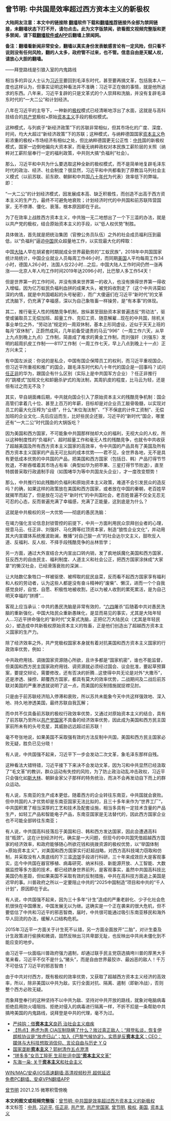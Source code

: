  <h2>曾节明: 中共国是效率超过西方资本主义的新极权</h2> <p class="notice"><b>大陆网友注意：本文中的链接除 <a href="https://github.com/bannedbook/fanqiang" >翻墙</a>软件下载和<a href="https://github.com/killgcd/justmysocks/blob/master/README.md">翻墙推荐</a>链接外全部为禁网链接，未翻墙状态下打不开，请勿点击。此为文字版禁闻，欲看图文视频完整版和更多禁闻，请下载<a href="https://github.com/bannedbook/fanqiang">翻墙软件或APP</a>后翻墙上禁闻网。</p><p>备注：翻墙看新闻非常安全，翻墙以真实身份发表敏感言论有一定风险，但只看不说则没有任何风险，翻的人太多，政府管不过来，也不管。信息自由是天赋人权，请放心大胆的翻墙。</b></p>  <div class="entry"> <p></p> <p>——拜登路线是引狼入室的内鬼路线</p> <p>相当多的异议人士认为<a href="https://www.bannedbook.org/bnews/tag/%e4%b9%a0%e8%bf%91%e5%b9%b3/" class="st_tag internal_tag" rel="tag" title="标签 习近平 下的日志">习近平</a>要回到毛泽东时代，甚至要再搞文革，包括我本人一度也这样认为，但事实证明这种看法并不准确：习近平正在做的事情，就是他所追求的东西。八年来，习近平复辟的只是文革式的个人崇拜和洗脑，并没有复辟毛泽东时代的“一大二公”和计划经济。</p> <p>八年在习近平的主导下，一种新的<a href="https://www.bannedbook.org/bnews/tag/%e6%9e%81%e6%9d%83/" class="st_tag internal_tag" rel="tag" title="标签 极权 下的日志">极权</a>模式已经清晰地浮出了水面，这就是与高科技结合的<a href="https://www.bannedbook.org/bnews/tag/%e5%85%b1%e4%ba%a7%e5%85%9a/" class="st_tag internal_tag" rel="tag" title="标签 共产党 下的日志">共产党</a>极权+原始<span class='wp_keywordlink'><a href="https://www.bannedbook.org/forum2/topic920.html" title="资本主义与自由" target="_blank">资本主义</a></span>手段的极权模式。</p> <p>这种模式，与列疯子“新经济政策”下的苏联非常相似，但其市场化的广度、深度、时间，均大大超过“新经济政策”下的苏联；这种模式，与纳粹德国国家<a href="https://www.bannedbook.org/bnews/tag/%e8%b5%84%e6%9c%ac%e4%b8%bb%e4%b9%89/" class="st_tag internal_tag" rel="tag" title="标签 资本主义 下的日志">资本主义</a>色彩浓重的极权+市场经济有相似之处，但比纳粹德国更无公正性：<a href="https://www.bannedbook.org/bnews/tag/%e4%b8%ad%e5%85%b1/" class="st_tag internal_tag" rel="tag" title="标签 中共 下的日志">中共</a>国的新极权模式，国家一边倒地偏向大资本家，而毫无纳粹政权对本民族工薪阶层的关照（纳粹对工薪阶层奉行一定的福利政策，中共则大搞“负福利”社会）。</p> <p>那么，习近平和中共为什么要选取这种全新的极权模式，而不是简单地复辟毛泽东时代的政治、经济、社会制度？很显然，习近平和中共都看到了原教旨马列社会主义模式（以前苏联、前东欧、朝鲜和中共国<span class='wp_keywordlink'><a href="https://www.bannedbook.org/forum2/topic939.html" title="《八十年代访谈录》" target="_blank">八十年代</a></span>为代表）效率低下的弊端，即：</p> <p>“一大二公”的计划经济模式，因发展成本高、缺乏积极性，而创造不出高于西方资本主义的生产力，最终不可避免地衰败；计划经济时代的中共国和前苏联阵营国家，无不停滞、僵化、衰落，根本原因即在于此。</p> <p>为了在效率上战胜西方资本主义，中共独一无二地想出了一个下三滥的办法，就是以共产党的极权，结合原始资本主义的手段，以“低人权优势”制胜。</p> <p>具体做法，首先就是把统治集团（官僚公务员队伍）之外的社会成员福利压到最低，以“负福利”逼迫<span class='wp_keywordlink_affiliate'><a href="https://www.bannedbook.org/" title="中国" target="_blank">中国</a></span>民众超量地工作，以实现最大化的榨取：</p>  <p>中国<span class='wp_keywordlink_affiliate'><a href="https://www.bannedbook.org/" title="大陆" target="_blank">大陆</a></span>人早在胡紧套时期就成全世界最勤劳的“工蚁民族”，2018年中共国国家统计局统计，中国企业就业人员每周工作46小时，而同期<a href="https://www.bannedbook.org/bnews/tag/%e7%be%8e%e5%9b%bd/" class="st_tag internal_tag" rel="tag" title="标签 美国 下的日志">美国</a>人平均每周工作34小时，德国人26小时，法国人仅22小时&#8230;之后，中国大陆人工作时间仍然一涨再涨——北京人年人均工作时间2019年达2096小时，比巴黎人多工作54天！</p> <p>但是世界第一的工作时间，并没有换来世界第一的收入，也没有换得世界第一得收入增幅，因为亿万蚁民负福利血拼的成果大头，被党妈收割走了（这个中共讳莫如深的内情，就是中共国崛起的头号秘密），而广大傻逼们在习近平“新时代”的文革式洗脑下，仍充满了幸福感，深以为自己象牲畜一样操劳，是“有本事”的体现。</p> <p>其二，推行毫无人性的残酷竞争机制，放纵甚至鼓励资本家普遍违反“劳动法”，驱使或骗取员工无偿加班、超量工作、克扣工资、随意解雇&#8230;现在的中共国，除机关事业单位之外，“劳动法”规定的一周双休制，基本上形同虚设，近似于天天上班的每月“双休制”，正蔚然成风，几年前备受谴责的马云“996”（一周工作六天，从早上九点到晚上九点）工作制，简直成了难求的黄金工作制，而刘强奸（刘强东）发明的超周扒皮工作制——8117工作制（一周工作七天，早上八点到晚上十一点）正方兴未艾；</p> <p>有中国左派说：你说的是私企，中国有国企保障员工的权利，而习近平重视国企。但习近平所重视和推广的国企，跟毛泽东时代和八十年代的国企是一回事吗？试问<a href="https://www.bannedbook.org/bnews/tag/%E4%BB%BB%E6%AD%A3%E9%9D%9E/" class="st_tag internal_tag" rel="tag" title="标签 任正非 下的日志">任正非</a>的华为，跟国企有什么区别（实际上是中共国军方企业）？任正非推行的“跳楼式”加班文化和卸磨杀驴式的淘汰制，其周扒皮的程度，比马云为轻，还是倍有过之而无不及？</p> <p>其实，早自胡面瘫后期，中共就向国企引入了原始资本主义的残酷竞争机制：国企高管们拿着几十位、甚至上百万的年薪，目标却是对企业员工敲骨吸髓，以实现对员工的最大化压榨为“业绩”，什么“末位淘汰制”、“下不保底的计件工资制”、无偿加班的企业文化&#8230;先后应运而生，比好些民企还狠，习近平的“新时代”国企，哪里还有“一大二公”时代国企的大锅饭吃？</p> <p>因为美国和西方国家，不可能象中共国那样抛却大众的福利，无视大众的人权，所以这种制度性的“负福利”、超时超量工作和毫无人性的残酷竞争，也就令中共收获了超越美国及所有西方资本主义国家的高效率，令中共国的产品具有了美国及所有西方资本主义国家的产品无可比拟的成本优势——君不见，全世界各地，无不是具有更低成本优势的中共国的产品，把美国和西方国家（包括日、韩）产品打得节节败退，不断吞噬着其市场占有率（典型如华为把苹果、三星打得节节败退），直至特朗普采取行政遏制手段（如围堵华为等中共国龙头企业），才一度改变颓势！</p> <p>那么，中共推行如此残酷的负福利和原始资本主义政策，难道不会引发民众的造反吗？的确，如果这样的政策放在美国和西方国家，或者放在中国的秦朝，老百姓早就揭竿而起了，但是放在习近平“新时代”的中共国社会，老百姓普遍不仅全无忍无可忍的心态，反而普遍充满了幸福感，充满了正能量，这到底是为什么？</p> <p>这就是中共极权的另一大优势——彻底的愚民洗脑：</p> <p>在竭力强化言论信息封锁管控的前提下，中共一方面利用民众崇拜创业者的心理，授意马云、任正非、刘强奸、马化腾等红顶资本家，制造“狼性企业文化”，并动用其大内宣媒体系统推波助澜，散播“对自己狠一点”的社会达尔文主义，鼓吹反人道、反福利、反人权、不择手段残酷竞争的丛林哲学；</p>  <p>另一方面，通过大外宣结合大内宣出口转内销，发了疯地妖魔化美国和西方国家，狂反西方的自由民主、福利制度、人道主义和社会公正，把西方国家涂抹成“大家拿”的懒汉社会，已经滑落衰败的深渊&#8230;</p> <p>让大陆数亿象牲口一样被驱使、被榨取的屁民韭菜，反而看不起西方国家享有福利和人权的劳动者，认为这些人都是没有奋斗精神的“废柴”、懒汉，进而一个个自我感觉良好，自觉、自愿、积极性地被收割，还以为被人收割的累死累活，是为自己明天幸福的“拼搏”&#8230;</p> <p>客观上应当承认：中共的愚民洗脑是非常有效的，“<span class='wp_keywordlink'><a href="https://www.bannedbook.org/forum2/topic2509.html" title="《中国六四真相》" target="_blank">六四</a></span>屠杀“后随着中共对愚民洗脑的重新强化，中国大陆民众重新愚昧化，是显而易见的事实，尤其是大陆年轻人&#8230;习近平拼命强化的“新时代”文革式洗脑，正把亿万大陆民众（尤其是年轻民众），塑造成中共新极权原始资本主义的牲畜，正是他们创造出了超越西方资本主义国家的生产力。</p> <p>除了经济效率之外，共产党极权国家本身就有着对抗美国和西方资本主义国家的行政效率优势，例如：</p> <p>中共政府用钱、调拨国家资源随心所欲，且许多都是“国家机密”，谁也不能监督，但美国和西方民主国家政府用钱、调资源就必须经过国会、议会批准，要起草预算案，要提交辩论，需要修改，还有否决的折腾&#8230;这使得中共无论是对外“大撒币”，还是渗透、操控、颠覆西方国家，都具有莫大的效率优势，二战期间及二战后前苏联对美国的严重渗透就说明了这一点，而美国的反制措施就捉襟见肘。</p> <p>只是由于前苏联经济陷入停滞和衰败，所以苏共未能象今天中共这样强效地、深入地、持久地渗透美国，最终苏联自我瓦解；</p> <p>而中共不仅具备前苏联的极权行政效率优势，又通过对原始资本主义的结合，具有了前苏联乃至所以<a href="https://www.bannedbook.org/bnews/tag/%e5%85%b1%e4%ba%a7%e5%85%9a%e5%9b%bd%e5%ae%b6/" class="st_tag internal_tag" rel="tag" title="标签 共产党国家 下的日志">共产党国家</a>不具备的经济效率优势，因此成为美国和西方民主国家前所未有的头号克星，其威胁远远超过前苏联！</p> <p>毫不夸张地说，如果美国不采取强有效的方法反制中共国，美国和西方民主国家必败无疑，胜负已见分晓！</p> <p>有人说，中共国强不起来，习近平下一步会发动二次文革，象毛泽东那样自残。</p>  <p>这种看法大错特错，习近平接下下来决不会发动文革，因为习和中共显然已经汲取了“毛文革”的教训，群众运动有失控的风险，为了防止政治动乱冲击政权，习近平只会强化如<span class='wp_keywordlink'><a href="https://www.bannedbook.org/forum2/topic1256.html" title="斯大林（上、中、下册）" target="_blank">斯大林</a></span>、朝鲜金家父子那样的特务统治，而决不会再发动自下而上的群众运动。</p> <p>有人说，东南亚的生产成本更低，随着西方的企业转往东南亚，中共国就会衰败。但中共国的人才优势却是东南亚国家无法比拟的，且三十多年来作为“世界工厂”，中共国积累了相当深厚的工艺和技术及配套设施，相当多具有一定技术含量的产品生产，如轻工产品和智能电子产品，东南亚国家是无法替代的，因此西方国家企业也不可能全部转往东南亚；</p> <p>有人说，中共国高科技落后于美国和日、韩和西方发达国家，因此会遭遇高科技“瓶颈”。这在计划经济时代，确实是一大问题，但现今的中共国凭借超越西方国家的经济效率，和政府能够随心所欲花钱和挑拨资源的极权优势，以“举国体制+原始资本主义”，对美国和西方国家实行赶超战略，对西方高科技竭力窃取和仿制，并采取没有人类底线的下三滥<span class='wp_keywordlink'><a href="https://www.bannedbook.org/forum11/topic282.html" title="禁片：评中国共产党的流氓本性" target="_blank">流氓</a></span>手段进行科研，三十年来成效巨大是客观事实，迄今中共国在器官移植、病毒研究、纳米科技、新能源开放、人工智能、大数据监控等多方面的技术，都已经跻身世界前列，是客观事实，虽然中共国高科技比美国仍有差距，但如果美国不采取有效的反制措施，中共在高科技方面追上美国是迟早的事。川普政府之所以一定要阻止中共的“2025中国制造”项目和中共的“千人计划”，原因即在于此。</p> <p>有人说，中共国强不起来，因为三十多年“计生”造成的严重老龄化、少子化社会危机很快在中国爆发，中国发展无以为继。这确实是一个正在袭来的很大危机，但不要低估了中共和习近平的邪恶智商，届时，中共很可能通过吸引东南亚移民和海外华人回流的办法，缓解人口结构危机。</p> <p>2015年习近平一方面关于计生死不认错，另一方面全面放开“二胎”，对计生委及计生政策进行偷换和微调，固然反映出习共卑鄙无耻，也反映出中共尚未僵化到不能应变的地步。</p> <p>由习近平一伙面临川普政府强力遏制，却通过联手民主党窃选搞垮川普的厚黑大手笔来看，习近平不仅不是什么“猪头”，而是自由世界最狡诈、最凶恶的敌人！千万不可低估了习近平的邪恶智商！</p> <p>由于中共对付西方，既有极权的效率优势，又获取了超越西方资本主义经济的高效率，所以，除非美国以中共为敌，实行全面对抗、隔离、遏制（即新冷战），否则整个西方必败无疑。</p> <p>而象拜登奉行的这种坚持不以中共为敌、坚持对中共开放的路线，就象对电脑病毒拒绝启用防火墙阻挡、拒绝对侵入的病毒进行隔离一样，不折不扣是一条帮助中共搞垮美国的内鬼路线，说拜登是中共的代理，毫不为过。</p> <ul class='op-related-articles' title='相关阅读'> <li><a href='https://www.bannedbook.org/bnews/comments/20210202/1479747.html' target='_blank'>严纯钩：借<b>资本主义</b>良药 治社会主义痼疾</a></li> <li><a href='https://www.bannedbook.org/bnews/bannedvideo/20210118/1470153.html' target='_blank'>【热点】养虎为患 CIA压制隐瞒了什么？放过真正敌人；“拜登私谈，恢复伊朗核协议是“放虎归山”；加入《巴黎气候协定》，实质是反<b>资本主义</b>；CEO：媒体与大科技想取消信仰、言论自由与历史 Y Q</a></li> <li><a href='https://www.bannedbook.org/bnews/baitai/20210118/1470119.html' target='_blank'>国家垄断<b>资本主义</b>？郭树清作五点澄清</a></li> <li><a href='https://www.bannedbook.org/bnews/ssgc/20210106/1461648.html' target='_blank'>“拼多多”女员工猝死 生前批评中国“<b>资本主义</b>文革”</a></li> <li><a href='https://www.bannedbook.org/bnews/bblog/20201218/1450233.html' target='_blank'>东海一枭: 关于<b>资本主义</b>和社会主义</a></li> </ul> <p class="texttj"> <a href="https://github.com/bannedbook/fanqiang/wiki/V2ray%E6%9C%BA%E5%9C%BA" target="_blank">WIN/MAC/安卓/iOS高速翻墙:高清视频秒开,超低延迟</a><br/> <a href="https://github.com/bannedbook/fanqiang/wiki/%E7%A6%81%E9%97%BB%E7%BD%91%E5%AE%89%E5%8D%93%E7%BF%BB%E5%A2%99%E6%96%B0%E9%97%BBAPP" target="_blank">免费PC翻墙、安卓VPN翻墙APP</a></p><p><a href="https://www.bannedbook.org/bnews/tag/%e6%9b%be%e8%8a%82%e6%98%8e/" class="st_tag internal_tag" rel="tag" title="标签 曾节明 下的日志">曾节明</a> 2021.2.15 微寒积雪傍晚</p> <a name='sharetosocial'></a>       <div><b>本文的图文或视频完整版</b>：<a href='https://www.bannedbook.org/bnews/comments/20210216/1488182.html'>曾节明: 中共国是效率超过西方资本主义的新极权</a></div>  </div><!--END ENTRY--> <div class="postfooter"> <div>本文标签：<a href="https://www.bannedbook.org/bnews/tag/%e4%b8%ad%e5%85%b1/" rel="tag">中共</a>, <a href="https://www.bannedbook.org/bnews/tag/%e4%b9%a0%e8%bf%91%e5%b9%b3/" rel="tag">习近平</a>, <a href="https://www.bannedbook.org/bnews/tag/%E4%BB%BB%E6%AD%A3%E9%9D%9E/" rel="tag">任正非</a>, <a href="https://www.bannedbook.org/bnews/tag/%e5%85%b1%e4%ba%a7%e5%85%9a/" rel="tag">共产党</a>, <a href="https://www.bannedbook.org/bnews/tag/%e5%85%b1%e4%ba%a7%e5%85%9a%e5%9b%bd%e5%ae%b6/" rel="tag">共产党国家</a>, <a href="https://www.bannedbook.org/bnews/tag/%e6%9b%be%e8%8a%82%e6%98%8e/" rel="tag">曾节明</a>, <a href="https://www.bannedbook.org/bnews/tag/%e6%9e%81%e6%9d%83/" rel="tag">极权</a>, <a href="https://www.bannedbook.org/bnews/tag/%e7%be%8e%e5%9b%bd/" rel="tag">美国</a>, <a href="https://www.bannedbook.org/bnews/tag/%e8%b5%84%e6%9c%ac%e4%b8%bb%e4%b9%89/" rel="tag">资本主义</a></div>  </div><!--END POSTFOOTER--> 